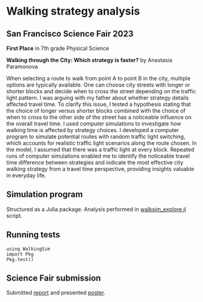 # Walking strategy analysis

## San Francisco Science Fair 2023

**First Place** in 7th grade Physical Science

**Walking through the City: Which strategy is faster?** by Anastasia Paramonova

When selecting a route to walk from point A to point B in the city, multiple options are typically available. One can choose city streets with longer or shorter blocks and decide
when to cross the street depending on the traffic light pattern. I was arguing with my
father about whether strategy details affected travel time. To clarify this issue, I tested a
hypothesis stating that the choice of longer versus shorter blocks combined with the choice
of when to cross to the other side of the street has a noticeable influence on the overall
travel time. I used computer simulations to investigate how walking time is affected
by strategy choices. I developed a computer program to simulate potential routes with
random traffic light switching, which accounts for realistic traffic light scenarios along
the route chosen. In the model, I assumed that there was a traffic light at every block.
Repeated runs of computer simulations enabled me to identify the noticeable travel time
difference between strategies and indicate the most effective city walking strategy from a
travel time perspective, providing insights valuable in everyday life.

## Simulation program

Structured as a Julia package. Analysis performed in [walksim_explore.jl](./WalkingSim/walksim_explore.jl) script.

## Running tests

    using WalkingSim
    import Pkg
    Pkg.test()

## Science Fair submission

Submitted [report](./SF_Science_Fair_2023_Report.pdf) and presented [poster](./SF_Science_Fair_2023_Poster_pages.pdf).

